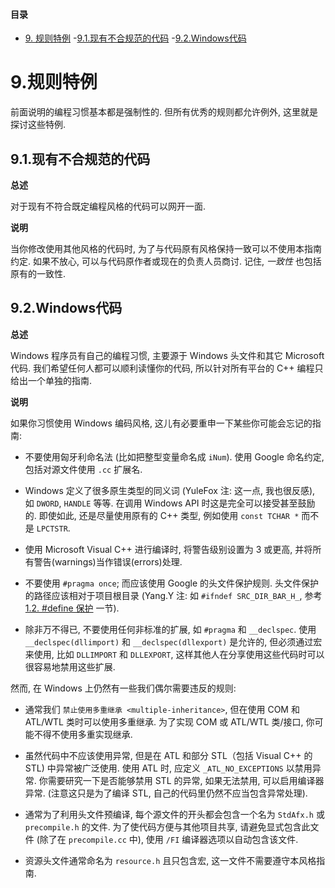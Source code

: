 #### 目录
- [9. 规则特例](exceptions.md/#9.规则特例)
  -[9.1.现有不合规范的代码](exceptions.md/##9.1.现有不合规范的代码)
  -[9.2.Windows代码](exceptions.md/##9.2.Windows代码)

# 9.规则特例

前面说明的编程习惯基本都是强制性的. 但所有优秀的规则都允许例外, 这里就是探讨这些特例.

## 9.1.现有不合规范的代码

**总述**

对于现有不符合既定编程风格的代码可以网开一面.

**说明**

当你修改使用其他风格的代码时, 为了与代码原有风格保持一致可以不使用本指南约定. 如果不放心, 可以与代码原作者或现在的负责人员商讨. 记住, *一致性* 也包括原有的一致性.

## 9.2.Windows代码

**总述**

Windows 程序员有自己的编程习惯, 主要源于 Windows 头文件和其它 Microsoft 代码. 我们希望任何人都可以顺利读懂你的代码, 所以针对所有平台的 C++ 编程只给出一个单独的指南.

**说明**

如果你习惯使用 Windows 编码风格, 这儿有必要重申一下某些你可能会忘记的指南:

- 不要使用匈牙利命名法 (比如把整型变量命名成 ``iNum``). 使用 Google 命名约定, 包括对源文件使用 ``.cc`` 扩展名.

- Windows 定义了很多原生类型的同义词 (YuleFox 注: 这一点, 我也很反感), 如 ``DWORD``, ``HANDLE`` 等等. 在调用 Windows API 时这是完全可以接受甚至鼓励的. 即使如此, 还是尽量使用原有的 C++ 类型, 例如使用 ``const TCHAR *`` 而不是 ``LPCTSTR``.

- 使用 Microsoft Visual C++ 进行编译时, 将警告级别设置为 3 或更高, 并将所有警告(warnings)当作错误(errors)处理.

- 不要使用 ``#pragma once``; 而应该使用 Google 的头文件保护规则. 头文件保护的路径应该相对于项目根目录 (Yang.Y 注: 如 ``#ifndef SRC_DIR_BAR_H_``, 参考 [1.2. #define 保护](headers.md/##1.2.#define保护) 一节).

- 除非万不得已, 不要使用任何非标准的扩展, 如 ``#pragma`` 和 ``__declspec``. 使用 ``__declspec(dllimport)`` 和 ``__declspec(dllexport)`` 是允许的, 但必须通过宏来使用, 比如 ``DLLIMPORT`` 和 ``DLLEXPORT``, 这样其他人在分享使用这些代码时可以很容易地禁用这些扩展.

然而, 在 Windows 上仍然有一些我们偶尔需要违反的规则:

- 通常我们 `禁止使用多重继承 <multiple-inheritance>`, 但在使用 COM 和 ATL/WTL 类时可以使用多重继承. 为了实现 COM 或 ATL/WTL 类/接口, 你可能不得不使用多重实现继承.

- 虽然代码中不应该使用异常, 但是在 ATL 和部分 STL（包括 Visual C++ 的 STL) 中异常被广泛使用. 使用 ATL 时, 应定义 ``_ATL_NO_EXCEPTIONS`` 以禁用异常. 你需要研究一下是否能够禁用 STL 的异常, 如果无法禁用, 可以启用编译器异常. (注意这只是为了编译 STL, 自己的代码里仍然不应当包含异常处理).

- 通常为了利用头文件预编译, 每个源文件的开头都会包含一个名为 ``StdAfx.h`` 或 ``precompile.h`` 的文件. 为了使代码方便与其他项目共享, 请避免显式包含此文件 (除了在 ``precompile.cc`` 中), 使用 ``/FI`` 编译器选项以自动包含该文件.

- 资源头文件通常命名为 ``resource.h`` 且只包含宏, 这一文件不需要遵守本风格指南.